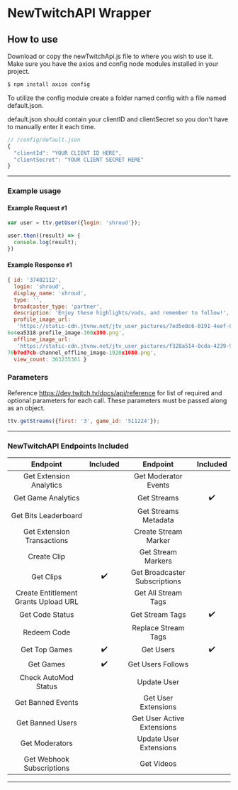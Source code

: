 
# NewTwitchAPI Wrapper




## How to use

Download or copy the newTwitchApi.js file to where you wish to use it.
Make sure you have the axios and config node modules installed in your project.

```bash
$ npm install axios config
```

To utilize the config module create a folder named config with a file named default.json.

default.json should contain your clientID and clientSecret so you don't have to manually enter it each time.

```js
// /config/default.json
{
  "clientId": "YOUR CLIENT ID HERE",
  "clientSecret": "YOUR CLIENT SECRET HERE"
}
```

---

### Example usage

#### Example Request `#`1
```js
var user = ttv.getUser({login: 'shroud'});

user.then((result) => {
  console.log(result);
})
```
#### Example Response `#`1
```js
{ id: '37402112',
  login: 'shroud',
  display_name: 'shroud',
  type: '',
  broadcaster_type: 'partner',
  description: 'Enjoy these highlights/vods, and remember to follow!',
  profile_image_url:
   'https://static-cdn.jtvnw.net/jtv_user_pictures/7ed5e0c6-0191-4eef-8328-4af
6e4ea5318-profile_image-300x300.png',
  offline_image_url:
   'https://static-cdn.jtvnw.net/jtv_user_pictures/f328a514-0cda-4239-9f99-246
70b7ed7cb-channel_offline_image-1920x1080.png',
  view_count: 363235361 }
```

### Parameters
Reference https://dev.twitch.tv/docs/api/reference for list of required
and optional parameters for each call.
These parameters must be passed along as an object.

```js
ttv.getStreams({first: '3', game_id: '511224'});
```
---

### NewTwitchAPI Endpoints Included

|               Endpoint               | Included |            Endpoint           | Included |
|:------------------------------------:|:--------:|:-----------------------------:|:--------:|
| Get Extension Analytics              |                  | Get Moderator Events          |                  |
| Get Game Analytics                   |                  | Get Streams                   |:heavy_check_mark:|
| Get Bits Leaderboard                 |                  | Get Streams Metadata          |                  |
| Get Extension Transactions           |                  | Create Stream Marker          |                  |
| Create Clip                          |                  | Get Stream Markers            |                  |
| Get Clips                            |:heavy_check_mark:| Get Broadcaster Subscriptions |                  |
| Create Entitlement Grants Upload URL |                  | Get All Stream Tags           |                  |
| Get Code Status                      |                  | Get Stream Tags               |:heavy_check_mark:|
| Redeem Code                          |                  | Replace Stream Tags           |                  |
| Get Top Games                        |:heavy_check_mark:| Get Users                     |:heavy_check_mark:|
| Get Games                            |:heavy_check_mark:| Get Users Follows             |                  |
| Check AutoMod Status                 |                  | Update User                   |                  |
| Get Banned Events                    |                  | Get User Extensions           |                  |
| Get Banned Users                     |                  | Get User Active Extensions    |                  |
| Get Moderators                       |                  | Update User Extensions        |                  |
| Get Webhook Subscriptions            |                  | Get Videos                    |                  |

---
